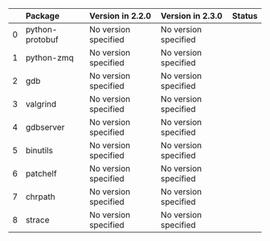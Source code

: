 <!-- markdown-link-check-disable -->

|    | Package         | Version in 2.2.0     | Version in 2.3.0     | Status   |
|---:|:----------------|:---------------------|:---------------------|:---------|
|  0 | python-protobuf | No version specified | No version specified |          |
|  1 | python-zmq      | No version specified | No version specified |          |
|  2 | gdb             | No version specified | No version specified |          |
|  3 | valgrind        | No version specified | No version specified |          |
|  4 | gdbserver       | No version specified | No version specified |          |
|  5 | binutils        | No version specified | No version specified |          |
|  6 | patchelf        | No version specified | No version specified |          |
|  7 | chrpath         | No version specified | No version specified |          |
|  8 | strace          | No version specified | No version specified |          |
